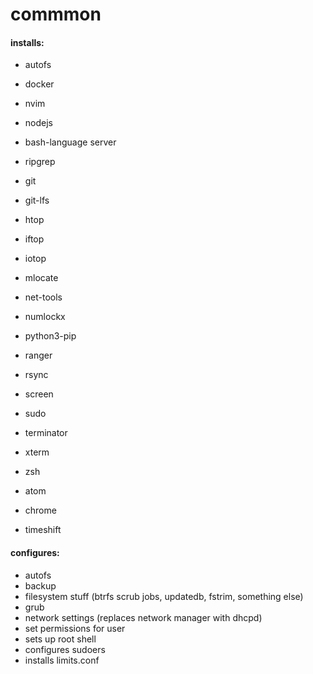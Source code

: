# commmon


#### installs:
- autofs
- docker
- nvim
- nodejs
- bash-language server
- ripgrep
- git
- git-lfs
- htop
- iftop
- iotop
- mlocate
- net-tools
- numlockx
- python3-pip
- ranger
- rsync
- screen
- sudo
- terminator
- xterm
- zsh

- atom
- chrome
- timeshift

#### configures:
- autofs
- backup
- filesystem stuff (btrfs scrub jobs, updatedb, fstrim, something else)
- grub
- network settings (replaces network manager with dhcpd)
- set permissions for user
- sets up root shell
- configures sudoers
- installs limits.conf
